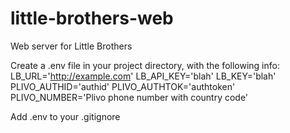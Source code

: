 # little-brothers-web
Web server for Little Brothers

Create a .env file in your project directory, with the following info:
LB_URL='http://example.com'
LB_API_KEY='blah'
LB_KEY='blah'
PLIVO_AUTHID='authid'
PLIVO_AUTHTOK='authtoken'
PLIVO_NUMBER='Plivo phone number with country code'

Add .env to your .gitignore